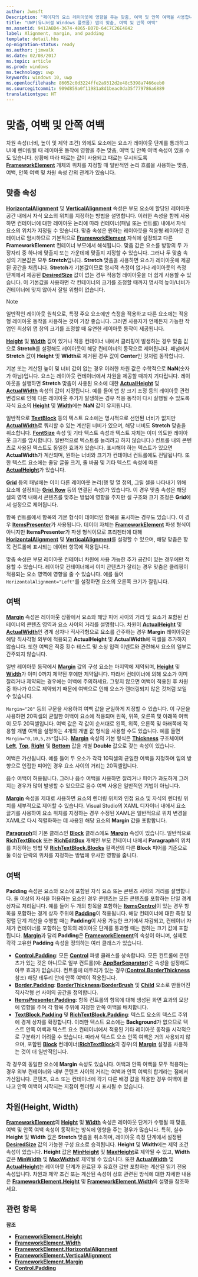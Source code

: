 ```yaml
---
author: Jwmsft
Description: "페이지의 요소 레이아웃에 영향을 주는 맞춤, 여백 및 안쪽 여백을 사용합니다."
title: "UWP(유니버설 Windows 플랫폼) 앱의 맞춤, 여백 및 안쪽 여백"
ms.assetid: 9412ABD4-3674-4865-B07D-64C7C26E4842
label: Alignment, margin, and padding
template: detail.hbs
op-migration-status: ready
ms.author: jimwalk
ms.date: 02/08/2017
ms.topic: article
ms.prod: windows
ms.technology: uwp
keywords: windows 10, uwp
ms.openlocfilehash: 86052c0d3224ffe2a9312d2e48c5398a7466eeb0
ms.sourcegitcommit: 909d859a0f11981a8d1beac0da35f779786a6889
translationtype: HT
---
```

# <a name="alignment-margin-and-padding"></a>맞춤, 여백 및 안쪽 여백

차원 속성(너비, 높이 및 제약 조건) 외에도 요소에는 요소가 레이아웃 단계를 통과하고 UI에 렌더링될 때 레이아웃 동작에 영향을 주는 맞춤, 여백 및 안쪽 여백 속성이 있을 수도 있습니다. 상황에 따라 때로는 값이 사용되고 때로는 무시되도록 [**FrameworkElement**](https://msdn.microsoft.com/library/windows/apps/br208706) 개체의 위치를 지정할 때 일반적인 논리 흐름을 사용하는 맞춤, 여백, 안쪽 여백 및 차원 속성 간의 관계가 있습니다.

## <a name="alignment-properties"></a>맞춤 속성

[**HorizontalAlignment**](https://msdn.microsoft.com/library/windows/apps/br208720) 및 [**VerticalAlignment**](https://msdn.microsoft.com/library/windows/apps/br208749) 속성은 부모 요소에 할당된 레이아웃 공간 내에서 자식 요소의 위치를 지정하는 방법을 설명합니다. 이러한 속성을 함께 사용하면 컨테이너에 대한 레이아웃 논리에 따라 컨테이너(패널 또는 컨트롤) 내에서 자식 요소의 위치가 지정될 수 있습니다. 맞춤 속성은 원하는 레이아웃을 적응형 레이아웃 컨테이너로 암시하므로 기본적으로 [**FrameworkElement**](https://msdn.microsoft.com/library/windows/apps/br208706) 자식에 설정되고 다른 **FrameworkElement** 컨테이너 부모에서 해석됩니다. 맞춤 값은 요소를 방향의 두 가장자리 중 하나에 맞출지 또는 가운데에 맞출지 지정할 수 있습니다. 그러나 두 맞춤 속성의 기본값은 모두 **Stretch**입니다. **Stretch** 맞춤을 사용하면 요소가 레이아웃에 제공된 공간을 채웁니다. **Stretch**가 기본값이므로 명시적 측정이 없거나 레이아웃의 측정 단계에서 제공된 [**DesiredSize**](https://msdn.microsoft.com/library/windows/apps/br208921) 값이 없는 경우 적응형 레이아웃을 더 쉽게 사용할 수 있습니다. 이 기본값을 사용하면 각 컨테이너의 크기를 조정할 때까지 명시적 높이/너비가 컨테이너에 맞지 않아서 잘릴 위험이 없습니다.

> [!NOTE]
> 일반적인 레이아웃 원칙으로, 특정 주요 요소에만 측정을 적용하고 다른 요소에는 적응형 레이아웃 동작을 사용하는 것이 가장 좋습니다. 그러면 사용자가 언제든지 가능한 작업인 최상위 앱 창의 크기를 조정할 때 유연한 레이아웃 동작이 제공됩니다.

 
[**Height**](https://msdn.microsoft.com/library/windows/apps/br208718) 및 [**Width**](https://msdn.microsoft.com/library/windows/apps/br208751) 값이 있거나 적응 컨테이너 내에서 클리핑이 발생하는 경우 맞춤 값으로 **Stretch**를 설정해도 레이아웃이 해당 컨테이너의 동작으로 제어됩니다. 패널에서 **Stretch** 값이 **Height** 및 **Width**로 제거된 경우 값이 **Center**인 것처럼 동작합니다.

기본 또는 계산된 높이 및 너비 값이 없는 경우 이러한 차원 값은 수학적으로 **NaN**(숫자가 아님)입니다. 요소는 레이아웃 컨테이너에서 차원을 제공할 때까지 기다립니다. 레이아웃을 실행하면 **Stretch** 맞춤이 사용된 요소에 대한 [**ActualHeight**](https://msdn.microsoft.com/library/windows/apps/br208707) 및 [**ActualWidth**](https://msdn.microsoft.com/library/windows/apps/br208709) 속성의 값이 지정됩니다. 예를 들어 앱 창 크기 조정 등의 레이아웃 관련 변경으로 인해 다른 레이아웃 주기가 발생하는 경우 적응 동작이 다시 실행될 수 있도록 자식 요소의 [**Height**](https://msdn.microsoft.com/library/windows/apps/br208718) 및 [**Width**](https://msdn.microsoft.com/library/windows/apps/br208751)에는 **NaN** 값이 유지됩니다.

일반적으로 [**TextBlock**](https://msdn.microsoft.com/library/windows/apps/br209652) 등의 텍스트 요소에는 명시적으로 선언된 너비가 없지만 [**ActualWidth**](https://msdn.microsoft.com/library/windows/apps/br208709)로 쿼리할 수 있는 계산된 너비가 있으며, 해당 너비도 **Stretch** 맞춤을 취소합니다. [**FontSize**](https://msdn.microsoft.com/library/windows/apps/br209657) 속성 및 기타 텍스트 속성과 텍스트 자체는 이미 의도한 레이아웃 크기를 암시합니다. 일반적으로 텍스트를 늘리려고 하지 않습니다.) 컨트롤 내의 콘텐츠로 사용된 텍스트도 동일한 효과가 있습니다. 표시해야 하는 텍스트가 있으면 **ActualWidth**가 계산되며, 원하는 너비와 크기가 컨테이너 컨트롤에도 전달됩니다. 또한 텍스트 요소에는 줄당 글꼴 크기, 줄 바꿈 및 기타 텍스트 속성에 따른 [**ActualHeight**](https://msdn.microsoft.com/library/windows/apps/br208707)가 있습니다.

[**Grid**](https://msdn.microsoft.com/library/windows/apps/br242704) 등의 패널에는 이미 다른 레이아웃 논리(행 및 열 정의, 그릴 셀을 나타내기 위해 요소에 설정되는 [**Grid.Row**](https://msdn.microsoft.com/library/windows/apps/hh759795) 등의 연결된 속성)가 있습니다. 이 경우 맞춤 속성은 해당 셀의 영역 내에서 콘텐츠를 맞추는 방법에 영향을 주지만 셀 구조와 크기 조정은 **Grid**에서 설정으로 제어됩니다.

항목 컨트롤에서 항목의 기본 형식이 데이터인 항목을 표시하는 경우도 있습니다. 이 경우 [**ItemsPresenter**](https://msdn.microsoft.com/library/windows/apps/br242843)가 사용됩니다. 데이터 자체는 [**FrameworkElement**](https://msdn.microsoft.com/library/windows/apps/br208706) 파생 형식이 아니지만 **ItemsPresenter**가 파생 형식이므로 프리젠터에 대해 [**HorizontalAlignment**](https://msdn.microsoft.com/library/windows/apps/br208720) 및 [**VerticalAlignment**](https://msdn.microsoft.com/library/windows/apps/br208749)를 설정할 수 있으며, 해당 맞춤은 항목 컨트롤에 표시되는 데이터 항목에 적용됩니다.

맞춤 속성은 부모 레이아웃 컨테이너 차원에 사용 가능한 추가 공간이 있는 경우에만 적용할 수 있습니다. 레이아웃 컨테이너에서 이미 콘텐츠가 잘리는 경우 맞춤은 클리핑이 적용되는 요소 영역에 영향을 줄 수 있습니다. 예를 들어 `HorizontalAlignment="Left"`를 설정하면 요소의 오른쪽 크기가 잘립니다.

## <a name="margin"></a>여백

[**Margin**](https://msdn.microsoft.com/library/windows/apps/br208724) 속성은 레이아웃 상황에서 요소와 해당 피어 사이의 거리 및 요소가 포함된 컨테이너의 콘텐츠 영역과 요소 사이의 거리를 설명합니다. 차원이 [**ActualHeight**](https://msdn.microsoft.com/library/windows/apps/br208707) 및 [**ActualWidth**](https://msdn.microsoft.com/library/windows/apps/br208709)인 경계 상자나 직사각형으로 요소를 간주하는 경우 **Margin** 레이아웃은 해당 직사각형 외부에 적용되고 **ActualHeight** 및 **ActualWidth**에 픽셀을 추가하지 않습니다. 또한 여백은 적중 횟수 테스트 및 소싱 입력 이벤트와 관련해서 요소의 일부로 간주되지 않습니다.

일반 레이아웃 동작에서 [**Margin**](https://msdn.microsoft.com/library/windows/apps/br208724) 값의 구성 요소는 마지막에 제약되며, [**Height**](https://msdn.microsoft.com/library/windows/apps/br208718) 및 [**Width**](https://msdn.microsoft.com/library/windows/apps/br208751)가 이미 0까지 제약된 후에만 제약됩니다. 따라서 컨테이너에 의해 요소가 이미 잘리거나 제약되는 경우에는 여백에 주의하세요. 그렇지 않으면 여백이 적용된 후 차원 중 하나가 0으로 제약되기 때문에 여백으로 인해 요소가 렌더링되지 않은 것처럼 보일 수 있습니다.

`Margin="20"` 등의 구문을 사용하여 여백 값을 균일하게 지정할 수 있습니다. 이 구문을 사용하면 20픽셀의 균일한 여백이 요소에 적용되며 왼쪽, 위쪽, 오른쪽 및 아래쪽 여백이 모두 20픽셀입니다. 여백 값은 각 값이 순서대로 왼쪽, 위쪽, 오른쪽 및 아래쪽에 적용할 개별 여백을 설명하는 4개의 개별 값 형식을 사용할 수도 있습니다. 예를 들면 `Margin="0,10,5,25"`입니다. [**Margin**](https://msdn.microsoft.com/library/windows/apps/br208724) 속성의 기본 형식은 [**Thickness**](https://msdn.microsoft.com/library/windows/apps/br208864) 구조체이며 [**Left**](https://msdn.microsoft.com/library/windows/apps/hh673893), [**Top**](https://msdn.microsoft.com/library/windows/apps/hh673840), [**Right**](https://msdn.microsoft.com/library/windows/apps/hh673881) 및 [**Bottom**](https://msdn.microsoft.com/library/windows/apps/hh673775) 값을 개별 **Double** 값으로 갖는 속성이 있습니다.

여백은 가산됩니다. 예를 들어 두 요소가 각각 10픽셀의 균일한 여백을 지정하며 임의 방향으로 인접한 피어인 경우 요소 사이의 거리는 20픽셀입니다.

음수 여백이 허용됩니다. 그러나 음수 여백을 사용하면 잘리거나 피어가 과도하게 그려지는 경우가 많이 발생할 수 있으므로 음수 여백 사용은 일반적인 기법이 아닙니다.

[**Margin**](https://msdn.microsoft.com/library/windows/apps/br208724) 속성을 제대로 사용하면 요소의 렌더링 위치와 인접 요소 및 자식의 렌더링 위치를 세부적으로 제어할 수 있습니다. Visual Studio의 XAML 디자이너 내에서 요소 끌기를 사용하여 요소 위치를 지정하는 경우 수정된 XAML은 일반적으로 위치 변경을 XAML로 다시 직렬화하는 데 사용된 해당 요소의 **Margin** 값을 포함합니다.

[**Paragraph**](https://msdn.microsoft.com/library/windows/apps/br244379)의 기본 클래스인 [**Block**](https://msdn.microsoft.com/library/windows/apps/br244503) 클래스에도 [**Margin**](https://msdn.microsoft.com/library/windows/apps/jj191725) 속성이 있습니다. 일반적으로 [**RichTextBlock**](https://msdn.microsoft.com/library/windows/apps/br227565) 또는 [**RichEditBox**](https://msdn.microsoft.com/library/windows/apps/br227548) 개체인 부모 컨테이너 내에서 **Paragraph**의 위치를 지정하는 방법 및 [**RichTextBlock.Blocks**](https://msdn.microsoft.com/library/windows/apps/br244347) 컬렉션의 다른 **Block** 피어를 기준으로 둘 이상 단락의 위치를 지정하는 방법에 유사한 영향을 줍니다.

## <a name="padding"></a>여백

**Padding** 속성은 요소와 요소에 포함된 자식 요소 또는 콘텐츠 사이의 거리를 설명합니다. 둘 이상의 자식을 허용하는 요소인 경우 콘텐츠는 모든 콘텐츠를 포함하는 단일 경계 상자로 처리됩니다. 예를 들어 두 개의 항목을 포함하는 [**ItemsControl**](https://msdn.microsoft.com/library/windows/apps/br242803)이 있는 경우 항목을 포함하는 경계 상자 주위에 [**Padding**](https://msdn.microsoft.com/library/windows/apps/br209459)이 적용됩니다. 해당 컨테이너에 대한 측정 및 정렬 단계 계산을 수행할 때는 **Padding**이 사용 가능한 크기에서 차감되고, 컨테이너 자체가 컨테이너를 포함하는 항목의 레이아웃 단계를 통과할 때는 원하는 크기 값에 포함됩니다. [**Margin**](https://msdn.microsoft.com/library/windows/apps/br208724)과 달리 **Padding**은 [**FrameworkElement**](https://msdn.microsoft.com/library/windows/apps/br208706)의 속성이 아니며, 실제로 각각 고유한 **Padding** 속성을 정의하는 여러 클래스가 있습니다.

-   [**Control.Padding**](https://msdn.microsoft.com/library/windows/apps/br209459): 모든 [**Control**](https://msdn.microsoft.com/library/windows/apps/br209390) 파생 클래스를 상속합니다. 모든 컨트롤에 콘텐츠가 있는 것은 아니므로 일부 컨트롤(예: [**AppBarSeparator**](https://msdn.microsoft.com/library/windows/apps/dn279268))은 속성을 설정해도 아무 효과가 없습니다. 컨트롤에 테두리가 있는 경우([**Control.BorderThickness**](https://msdn.microsoft.com/library/windows/apps/br209399) 참조) 해당 테두리 안에 안쪽 여백이 적용됩니다.
-   [**Border.Padding**](https://msdn.microsoft.com/library/windows/apps/br209263): [**BorderThickness**](https://msdn.microsoft.com/library/windows/apps/br209256)/[**BorderBrush**](https://msdn.microsoft.com/library/windows/apps/br209254) 및 [**Child**](https://msdn.microsoft.com/library/windows/apps/br209258) 요소로 만들어진 직사각형 선 사이의 공간을 정의합니다.
-   [**ItemsPresenter.Padding**](https://msdn.microsoft.com/library/windows/apps/hh968021): 항목 컨트롤의 항목에 대해 생성된 화면 효과의 모양에 영향을 주며 각 항목 주위에 지정한 안쪽 여백을 배치합니다.
-   [**TextBlock.Padding**](https://msdn.microsoft.com/library/windows/apps/br209673) 및 [**RichTextBlock.Padding**](https://msdn.microsoft.com/library/windows/apps/br227596): 텍스트 요소의 텍스트 주위에 경계 상자를 확장합니다. 이러한 텍스트 요소에는 **Background**가 없으므로 텍스트 안쪽 여백과 텍스트 요소 컨테이너에서 적용된 기타 레이아웃 동작을 시각적으로 구분하기 어려울 수 있습니다. 따라서 텍스트 요소 안쪽 여백은 거의 사용되지 않으며, 포함된 [**Block**](https://msdn.microsoft.com/library/windows/apps/jj191725) 컨테이너([**RichTextBlock**](https://msdn.microsoft.com/library/windows/apps/br244379)의 경우)의 [**Margin**](https://msdn.microsoft.com/library/windows/apps/br227565) 설정을 사용하는 것이 더 일반적입니다.

각 경우의 동일한 요소에 **Margin** 속성도 있습니다. 여백과 안쪽 여백을 모두 적용하는 경우 외부 컨테이너와 내부 콘텐츠 사이의 거리는 여백과 안쪽 여백의 합계라는 점에서 가산됩니다. 콘텐츠, 요소 또는 컨테이너에 각기 다른 배경 값을 적용한 경우 여백이 끝나고 안쪽 여백이 시작되는 지점이 렌더링 시 표시될 수 있습니다.

## <a name="dimensions-height-width"></a>차원(Height, Width)

[**FrameworkElement**](https://msdn.microsoft.com/library/windows/apps/br208718)의 [**Height**](https://msdn.microsoft.com/library/windows/apps/br208751) 및 [**Width**](https://msdn.microsoft.com/library/windows/apps/br208706) 속성은 레이아웃 단계가 수행될 때 맞춤, 여백 및 안쪽 여백 속성이 동작하는 방식에 영향을 주는 경우가 많습니다. 특히, 실수 **Height** 및 **Width** 값은 **Stretch** 맞춤을 취소하며, 레이아웃 측정 단계에서 설정된 [**DesiredSize**](https://msdn.microsoft.com/library/windows/apps/br208921) 값의 가능한 구성 요소로 승격됩니다. **Height** 및 **Width**에는 제약 조건 속성이 있습니다. **Height** 값은 [**MinHeight**](https://msdn.microsoft.com/library/windows/apps/br208731) 및 [**MaxHeight**](https://msdn.microsoft.com/library/windows/apps/br208726)로 제약될 수 있고, **Width** 값은 [**MinWidth**](https://msdn.microsoft.com/library/windows/apps/br208733) 및 [**MaxWidth**](https://msdn.microsoft.com/library/windows/apps/br208728)로 제약될 수 있습니다. 또한 [**ActualWidth**](https://msdn.microsoft.com/library/windows/apps/br208709) 및 [**ActualHeight**](https://msdn.microsoft.com/library/windows/apps/br208707)는 레이아웃 단계가 완료된 후 유효한 값만 포함하는 계산된 읽기 전용 속성입니다. 차원과 제약 조건 또는 계산된 속성이 상호 관련된 방식에 대한 자세한 내용은 [**FrameworkElement.Height**](https://msdn.microsoft.com/library/windows/apps/br208718) 및 [**FrameworkElement.Width**](https://msdn.microsoft.com/library/windows/apps/br208751)의 설명을 참조하세요.

## <a name="related-topics"></a>관련 항목

**참조**

* [**FrameworkElement.Height**](https://msdn.microsoft.com/library/windows/apps/br208718)
* [**FrameworkElement.Width**](https://msdn.microsoft.com/library/windows/apps/br208751)
* [**FrameworkElement.HorizontalAlignment**](https://msdn.microsoft.com/library/windows/apps/br208720)
* [**FrameworkElement.VerticalAlignment**](https://msdn.microsoft.com/library/windows/apps/br208749)
* [**FrameworkElement.Margin**](https://msdn.microsoft.com/library/windows/apps/br208724)
* [**Control.Padding**](https://msdn.microsoft.com/library/windows/apps/br209459)
